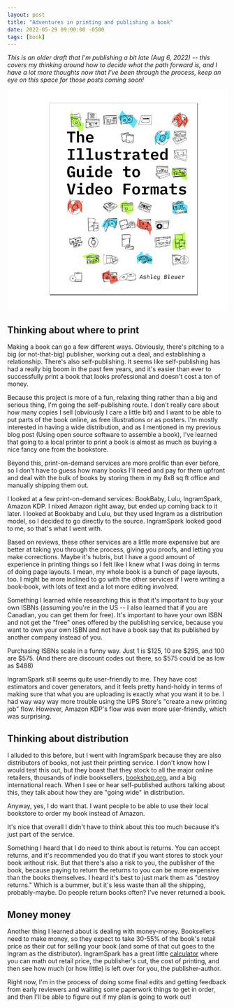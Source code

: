 ```yaml
---
layout: post
title: "Adventures in printing and publishing a book"
date: 2022-05-29 09:00:00 -0500
tags: [book]
---
```


*This is an older draft that I'm publishing a bit late (Aug 6, 2022) -- this covers my thinking around how to decide what the path forward is, and I have a lot more thoughts now that I've been through the process, keep an eye on this space for those posts coming soon!*

![illustrated guide to video formats book draft cover](/images/book-draft-cover.jpg)

## Thinking about where to print


Making a book can go a few different ways. Obviously, there's pitching to a big (or not-that-big) publisher, working out a deal, and establishing a relationship. There's also self-publishing. It seems like self-publishing has had a really big boom in the past few years, and it's easier than ever to successfully print a book that looks professional and doesn't cost a ton of money.

Because this project is more of a fun, relaxing thing rather than a big and serious thing, I'm going the self-publishing route. I don't really care about how many copies I sell (obviously I care a little bit) and I want to be able to put parts of the book online, as free illustrations or as posters. I'm mostly interested in having a wide distribution, and as I mentioned in my previous blog post (Using open source software to assemble a book), I've learned that going to a local printer to print a book is almost as much as buying a nice fancy one from the bookstore.

Beyond this, print-on-demand services are more prolific than ever before, so I don't have to guess how many books I'll need and pay for them upfront and deal with the bulk of books by storing them in my 8x8 sq ft office and manually shipping them out.

I looked at a few print-on-demand services: BookBaby, Lulu, IngramSpark, Amazon KDP. I nixed Amazon right away, but ended up coming back to it later. I looked at Bookbaby and Lulu, but they used Ingram as a distribution model, so I decided to go directly to the source. IngramSpark looked good to me, so that's what I went with.

Based on reviews, these other services are a little more expensive but are better at taking you through the process, giving you proofs, and letting you make corrections. Maybe it's hubris, but I have a good amount of experience in printing things so I felt like I knew what I was doing in terms of doing page layouts. I mean, my whole book is a bunch of page layouts, too. I might be more inclined to go with the other services if I were writing a book-book, with lots of text and a lot more editing involved.

Something I learned while researching this is that it's important to buy your own ISBNs (assuming you're in the US -- I also learned that if you are Canadian, you can get them for free). It's important to have your own ISBN and not get the "free" ones offered by the publishing service, because you want to own your own ISBN and not have a book say that its published by another company instead of you.

Purchasing ISBNs scale in a funny way. Just 1 is $125, 10 are $295, and 100 are $575. (And there are discount codes out there, so $575 could be as low as $488)

IngramSpark still seems quite user-friendly to me. They have cost estimators and cover generators, and it feels pretty hand-holdy in terms of making sure that what you are uploading is exactly what you want it to be. I had way way way more trouble using the UPS Store's "create a new printing job" flow. However, Amazon KDP's flow was even more user-friendly, which was surprising.

## Thinking about distribution

I alluded to this before, but I went with IngramSpark because they are also distributors of books, not just their printing service. I don't know how I would test this out, but they boast that they stock to all the major online retailers, thousands of indie booksellers, [bookshop.org](https://bookshop.org/), and a big international reach. When I see or hear self-published authors talking about this, they talk about how they are "going wide" in distribution.

Anyway, yes, I do want that. I want people to be able to use their local bookstore to order my book instead of Amazon.

It's nice that overall I didn't have to think about this too much because it's just part of the service.

Something I heard that I do need to think about is returns. You can accept returns, and it's recommended you do that if you want stores to stock your book without risk. But that there's also a risk to you, the publisher of the book, because paying to return the returns to you can be more expensive than the books themselves. I heard it's best to just mark them as "destroy returns." Which is a bummer, but it's less waste than all the shipping, probably-maybe. Do people return books often? I've never returned a book.

## Money money

Another thing I learned about is dealing with money-money. Booksellers need to make money, so they expect to take 30-55% of the book's retail price as their cut for selling your book (and some of that cut goes to the Ingram as the distributor). IngramSpark has a great little [calculator](https://myaccount.ingramspark.com/Portal/Tools/PubCompCalculator) where you can math out retail price, the publisher's cut, the cost of printing, and then see how much (or how little) is left over for you, the publisher-author. 

Right now, I'm in the process of doing some final edits and getting feedback from early reviewers and waiting some paperwork things to get in order, and then I'll be able to figure out if my plan is going to work out!

